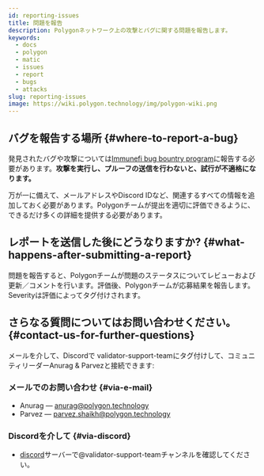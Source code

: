 ```yaml
---
id: reporting-issues
title: 問題を報告
description: Polygonネットワーク上の攻撃とバグに関する問題を報告します。
keywords:
  - docs
  - polygon
  - matic
  - issues
  - report
  - bugs
  - attacks
slug: reporting-issues
image: https://wiki.polygon.technology/img/polygon-wiki.png
---
```


## バグを報告する場所 {#where-to-report-a-bug}

発見されたバグや攻撃については[Immunefi bug bountry program](https://immunefi.com/bounty/polygon/)に報告する必要があります。**攻撃を実行し、プルーフの送信を行わないと、試行が不適格になります。**

万が一に備えて、メールアドレスやDiscord IDなど、関連するすべての情報を追加しておく必要があります。Polygonチームが提出を適切に評価できるように、できるだけ多くの詳細を提供する必要があります。

## レポートを送信した後にどうなりますか? {#what-happens-after-submitting-a-report}

問題を報告すると、Polygonチームが問題のステータスについてレビューおよび更新／コメントを行います。評価後、Polygonチームが応募結果を報告します。Severityは評価によってタグ付けされます。

## さらなる質問についてはお問い合わせください。 {#contact-us-for-further-questions}

メールを介して、Discordで validator-support-teamにタグ付けして、コミュニティリーダーAnurag & Parvezと接続できます:

### メールでのお問い合わせ {#via-e-mail}

* Anurag — anurag@polygon.technology
* Parvez — parvez.shaikh@polygon.technology

### Discordを介して {#via-discord}

* [discord](https://discord.com/invite/0xPolygon)サーバーで@validator-support-teamチャンネルを確認してください。
